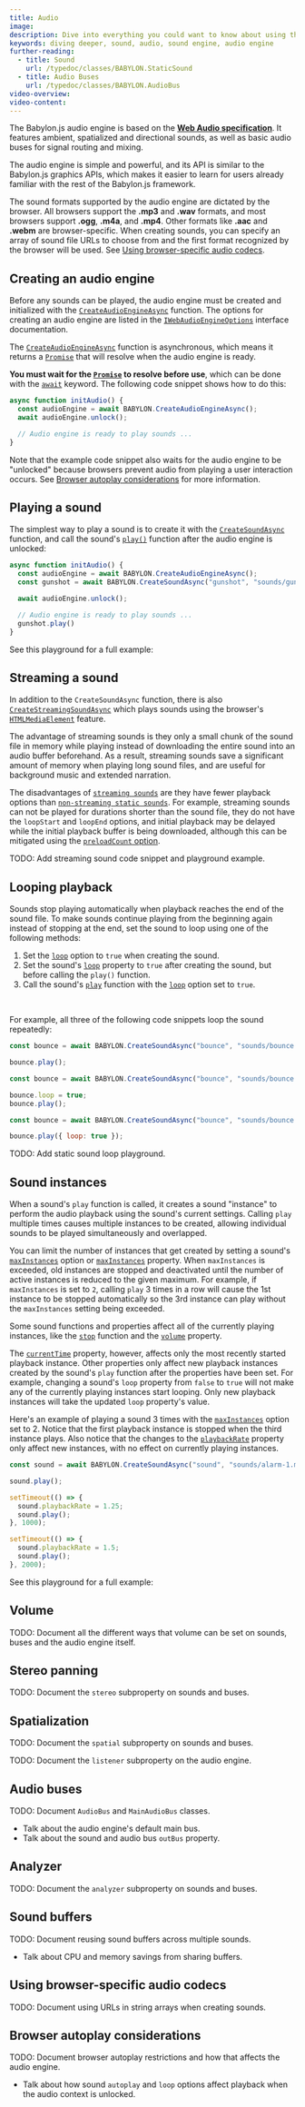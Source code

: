 ```yaml
---
title: Audio
image:
description: Dive into everything you could want to know about using the Babylon.js sound engine for simple to advanced audio.
keywords: diving deeper, sound, audio, sound engine, audio engine
further-reading:
  - title: Sound
    url: /typedoc/classes/BABYLON.StaticSound
  - title: Audio Buses
    url: /typedoc/classes/BABYLON.AudioBus
video-overview:
video-content:
---
```


The Babylon.js audio engine is based on the [**Web Audio specification**](https://webaudio.github.io/web-audio-api/). It features ambient, spatialized and directional sounds, as well as basic audio buses for signal routing and mixing.

The audio engine is simple and powerful, and its API is similar to the Babylon.js graphics APIs, which makes it easier to learn for users already familiar with the rest of the Babylon.js framework.

The sound formats supported by the audio engine are dictated by the browser. All browsers support the **.mp3** and **.wav** formats, and most browsers support **.ogg**, **.m4a**, and **.mp4**. Other formats like **.aac** and **.webm** are browser-specific. When creating sounds, you can specify an array of sound file URLs to choose from and the first format recognized by the browser will be used. See [Using browser-specific audio codecs](#using-browser-specific-audio-codecs).

## Creating an audio engine

Before any sounds can be played, the audio engine must be created and initialized with the [`CreateAudioEngineAsync`](/typedoc/functions/BABYLON.CreateAudioEngineAsync) function. The options for creating an audio engine are listed in the [`IWebAudioEngineOptions`](/typedoc/interfaces/BABYLON.IWebAudioEngineOptions) interface documentation.

The [`CreateAudioEngineAsync`](/typedoc/functions/BABYLON.CreateAudioEngineAsync) function is asynchronous, which means it returns a [`Promise`](https://developer.mozilla.org/en-US/docs/Web/JavaScript/Reference/Global_Objects/Promise) that will resolve when the audio engine is ready.

**You must wait for the [`Promise`](https://developer.mozilla.org/en-US/docs/Web/JavaScript/Reference/Global_Objects/Promise) to resolve before use**, which can be done with the [`await`](https://developer.mozilla.org/en-US/docs/Web/JavaScript/Reference/Operators/await) keyword. The following code snippet shows how to do this:

```javascript
async function initAudio() {
  const audioEngine = await BABYLON.CreateAudioEngineAsync();
  await audioEngine.unlock();

  // Audio engine is ready to play sounds ...
}
```

Note that the example code snippet also waits for the audio engine to be "unlocked" because browsers prevent audio from playing a user interaction occurs. See [Browser autoplay considerations](#browser-autoplay-considerations) for more information.

## Playing a sound

The simplest way to play a sound is to create it with the [`CreateSoundAsync`](/typedoc/functions/BABYLON.CreateSoundAsync) function, and call the sound's [`play()`](/typedoc/classes/BABYLON.AbstractSound#play) function after the audio engine is unlocked:

```javascript
async function initAudio() {
  const audioEngine = await BABYLON.CreateAudioEngineAsync();
  const gunshot = await BABYLON.CreateSoundAsync("gunshot", "sounds/gunshot.wav");

  await audioEngine.unlock();

  // Audio engine is ready to play sounds ...
  gunshot.play()
}
```

See this playground for a full example: <Playground id="#VP1B9P" title="Play a sound" description="A simple example of playing a sound."/>

## Streaming a sound

In addition to the `CreateSoundAsync` function, there is also [`CreateStreamingSoundAsync`](/typedoc/functions/BABYLON.CreateStreamingSoundAsync) which plays sounds using the browser's [`HTMLMediaElement`](https://developer.mozilla.org/en-US/docs/Web/API/HTMLMediaElement) feature.

The advantage of streaming sounds is they only a small chunk of the sound file in memory while playing instead of downloading the entire sound into an audio buffer beforehand. As a result, streaming sounds save a significant amount of memory when playing long sound files, and are useful for background music and extended narration.

The disadvantages of [`streaming sounds`](/typedoc/classes/BABYLON.StreamingSound) are they have fewer playback options than [`non-streaming static sounds`](/typedoc/classes/BABYLON.StaticSound). For example, streaming sounds can not be played for durations shorter than the sound file, they do not have the `loopStart` and `loopEnd` options, and initial playback may be delayed while the initial playback buffer is being downloaded, although this can be mitigated using the [`preloadCount` option](/typedoc/interfaces/BABYLON.IStreamingSoundOptions#preloadcount).

TODO: Add streaming sound code snippet and playground example.

## Looping playback

Sounds stop playing automatically when playback reaches the end of the sound file. To make sounds continue playing from the beginning again instead of stopping at the end, set the sound to loop using one of the following methods:

1. Set the [`loop`](/typedoc/interfaces/BABYLON.IStaticSoundOptions#loop) option to `true` when creating the sound.
1. Set the sound's [`loop`](/typedoc/classes/BABYLON.AbstractSound#loop) property to `true` after creating the sound, but before calling the `play()` function.
1. Call the sound's [`play`](/typedoc/classes/BABYLON.AbstractSound#play) function with the [`loop`](/typedoc/interfaces/BABYLON.IAbstractSoundPlayOptions#loop) option set to `true`.

<br/>

For example, all three of the following code snippets loop the sound repeatedly:

```javascript
const bounce = await BABYLON.CreateSoundAsync("bounce", "sounds/bounce.wav", { loop: true });

bounce.play();
```

```javascript
const bounce = await BABYLON.CreateSoundAsync("bounce", "sounds/bounce.wav");

bounce.loop = true;
bounce.play();
```

```javascript
const bounce = await BABYLON.CreateSoundAsync("bounce", "sounds/bounce.wav");

bounce.play({ loop: true });
```

TODO: Add static sound loop playground.

## Sound instances

When a sound's `play` function is called, it creates a sound "instance" to perform the audio playback using the sound's current settings. Calling `play` multiple times causes multiple instances to be created, allowing individual sounds to be played simultaneously and overlapped.

You can limit the number of instances that get created by setting a sound's [`maxInstances`](/typedoc/interfaces/BABYLON.IAbstractSoundOptions#maxinstances) option or [`maxInstances`](/typedoc/classes/BABYLON.AbstractSound#maxinstances) property. When `maxInstances` is exceeded, old instances are stopped and deactivated until the number of active instances is reduced to the given maximum. For example, if `maxInstances` is set to `2`, calling `play` 3 times in a row will cause the 1st instance to be stopped automatically so the 3rd instance can play without the `maxInstances` setting being exceeded.

Some sound functions and properties affect all of the currently playing instances, like the [`stop`](/typedoc/classes/BABYLON.AbstractSound#stop) function and the [`volume`](/typedoc/classes/BABYLON.AbstractSound#volume) property.

The [`currentTime`](/typedoc/classes/BABYLON.AbstractSound#currenttime) property, however, affects only the most recently started playback instance. Other properties only affect new playback instances created by the sound's `play` function after the properties have been set. For example, changing a sound's `loop` property from `false` to `true` will not make any of the currently playing instances start looping. Only new playback instances will take the updated `loop` property's value.

Here's an example of playing a sound 3 times with the [`maxInstances`](/typedoc/interfaces/BABYLON.IAbstractSoundOptions#maxinstances) option set to 2. Notice that the first playback instance is stopped when the third instance plays. Also notice that the changes to the [`playbackRate`](/typedoc/interfaces/BABYLON.IStaticSoundOptions#playbackrate) property only affect new instances, with no effect on currently playing instances.

```javascript
const sound = await BABYLON.CreateSoundAsync("sound", "sounds/alarm-1.mp3", { maxInstances: 2 });

sound.play();

setTimeout(() => {
  sound.playbackRate = 1.25;
  sound.play();
}, 1000);

setTimeout(() => {
  sound.playbackRate = 1.5;
  sound.play();
}, 2000);
```

See this playground for a full example: <Playground id="#VP1B9P#5" title="Sound instances" description="An example of limiting the number of sound playback instances."/>

## Volume

TODO: Document all the different ways that volume can be set on sounds, buses and the audio engine itself.

## Stereo panning

TODO: Document the `stereo` subproperty on sounds and buses.

## Spatialization

TODO: Document the `spatial` subproperty on sounds and buses.

TODO: Document the `listener` subproperty on the audio engine.

## Audio buses

TODO: Document `AudioBus` and `MainAudioBus` classes.
- Talk about the audio engine's default main bus.
- Talk about the sound and audio bus `outBus` property.

## Analyzer

TODO: Document the `analyzer` subproperty on sounds and buses.

## Sound buffers

TODO: Document reusing sound buffers across multiple sounds.
- Talk about CPU and memory savings from sharing buffers.

## Using browser-specific audio codecs

TODO: Document using URLs in string arrays when creating sounds.

## Browser autoplay considerations

TODO: Document browser autoplay restrictions and how that affects the audio engine.
- Talk about how sound `autoplay` and `loop` options affect playback when the audio context is unlocked.
